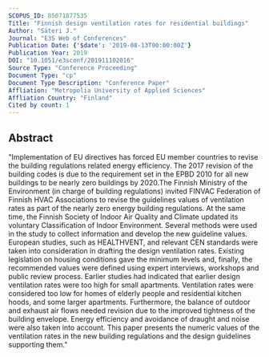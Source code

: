 ```yaml
---
SCOPUS_ID: 85071877535
Title: "Finnish design ventilation rates for residential buildings"
Author: "Säteri J."
Journal: "E3S Web of Conferences"
Publication Date: {'$date': '2019-08-13T00:00:00Z'}
Publication Year: 2019
DOI: "10.1051/e3sconf/201911102016"
Source Type: "Conference Proceeding"
Document Type: "cp"
Document Type Description: "Conference Paper"
Affliation: "Metropolia University of Applied Sciences"
Affliation Country: "Finland"
Cited by count: 1
---
```


## Abstract
"Implementation of EU directives has forced EU member countries to revise the building regulations related energy efficiency. The 2017 revision of the building codes is due to the requirement set in the EPBD 2010 for all new buildings to be nearly zero buildings by 2020.The Finnish Ministry of the Environment (in charge of building regulations) invited FINVAC Federation of Finnish HVAC Associations to revise the guidelines values of ventilation rates as part of the nearly zero energy building regulations. At the same time, the Finnish Society of Indoor Air Quality and Climate updated its voluntary Classification of Indoor Environment. Several methods were used in the study to collect information and develop the new guideline values. European studies, such as HEALTHVENT, and relevant CEN standards were taken into consideration in drafting the design ventilation rates. Existing legislation on housing conditions gave the minimum levels and, finally, the recommended values were defined using expert interviews, workshops and public review process. Earlier studies had indicated that earlier design ventilation rates were too high for small apartments. Ventilation rates were considered too low for homes of elderly people and residential kitchen hoods, and some larger apartments. Furthermore, the balance of outdoor and exhaust air flows needed revision due to the improved tightness of the building envelope. Energy efficiency and avoidance of draught and noise were also taken into account. This paper presents the numeric values of the ventilation rates in the new building regulations and the design guidelines supporting them."
